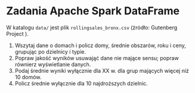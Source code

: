 Zadania Apache Spark DataFrame
==============================

W katalogu `data/` jest plik `rollingsales_bronx.csv` (żródło: Gutenberg Project ).

1. Wszytaj dane o domach i policz domy, średnie obszarów, roku i ceny, grupując po dzielnicy i typie.
2. Popraw jakość wyników usuwająć dane nie mające sensu; popraw równierz wyświetlanie danych.
3. Podaj średnie wyniki wyłącznie dla XX w. dla grup mających więcej niż 10 domów. 
4. Policz średnie wyłącznie dla 10 najdroższych dzielnic.

